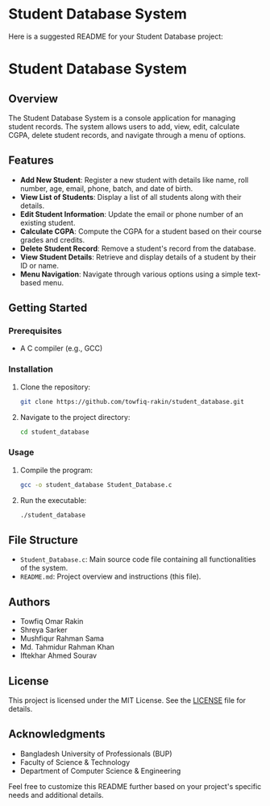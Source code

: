 # Student Database System
Here is a suggested README for your Student Database project:

# Student Database System

## Overview
The Student Database System is a console application for managing student records. The system allows users to add, view, edit, calculate CGPA, delete student records, and navigate through a menu of options.

## Features
- **Add New Student**: Register a new student with details like name, roll number, age, email, phone, batch, and date of birth.
- **View List of Students**: Display a list of all students along with their details.
- **Edit Student Information**: Update the email or phone number of an existing student.
- **Calculate CGPA**: Compute the CGPA for a student based on their course grades and credits.
- **Delete Student Record**: Remove a student's record from the database.
- **View Student Details**: Retrieve and display details of a student by their ID or name.
- **Menu Navigation**: Navigate through various options using a simple text-based menu.

## Getting Started
### Prerequisites
- A C compiler (e.g., GCC)

### Installation
1. Clone the repository:
   ```sh
   git clone https://github.com/towfiq-rakin/student_database.git
   ```
2. Navigate to the project directory:
   ```sh
   cd student_database
   ```

### Usage
1. Compile the program:
   ```sh
   gcc -o student_database Student_Database.c
   ```
2. Run the executable:
   ```sh
   ./student_database
   ```

## File Structure
- `Student_Database.c`: Main source code file containing all functionalities of the system.
- `README.md`: Project overview and instructions (this file).

## Authors
- Towfiq Omar Rakin
- Shreya Sarker
- Mushfiqur Rahman Sama
- Md. Tahmidur Rahman Khan
- Iftekhar Ahmed Sourav

## License
This project is licensed under the MIT License. See the [LICENSE](LICENSE) file for details.

## Acknowledgments
- Bangladesh University of Professionals (BUP)
- Faculty of Science & Technology
- Department of Computer Science & Engineering

Feel free to customize this README further based on your project's specific needs and additional details.
